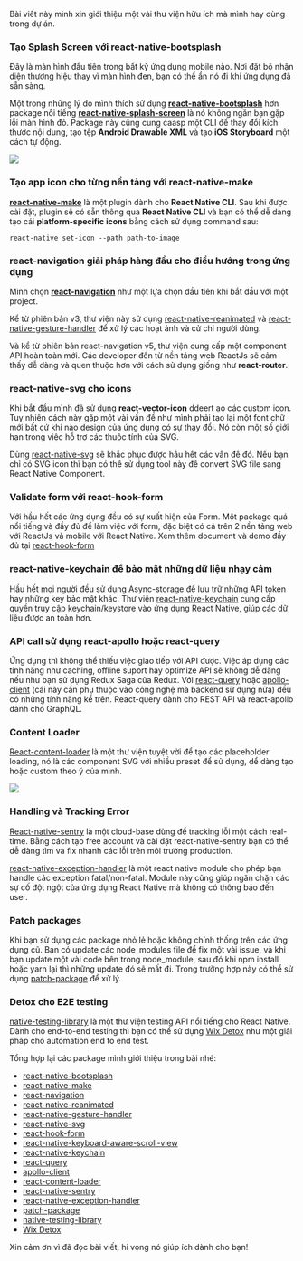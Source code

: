 Bài viết này mình xin giới thiệu một vài thư viện hữu ích mà mình hay dùng trong dự án.

### Tạo Splash Screen với react-native-bootsplash

Đây là màn hình đầu tiên trong bất kỳ ứng dụng mobile nào. Nơi đặt bộ nhận diện thương hiệu thay vì màn hình đen, bạn có thể ẩn nó đi khi ứng dụng đã sẵn sàng.

Một trong những lý do mình thích sử dụng **[react-native-bootsplash](https://github.com/zoontek/react-native-bootsplash)** hơn package nổi tiếng **[react-native-splash-screen](https://github.com/crazycodeboy/react-native-splash-screen)** là nó không ngăn bạn gặp lỗi màn hình đỏ. Package này cũng cung caasp một CLI để thay đổi kích thước nội dung, tạo tệp **Android Drawable XML** và tạo **iOS Storyboard** một cách tự động.

![](https://images.viblo.asia/9ebf81ed-d48f-4b79-b45d-bf4c115651e0.gif)



### Tạo app icon cho từng nền tảng với react-native-make

[**react-native-make**](https://github.com/bamlab/react-native-make) là một plugin dành cho **React Native CLI**. Sau khi được cài đặt, plugin sẽ có sẵn thông qua **React Native CLI** và bạn có thể dễ dàng tạo cái **platform-specific icons** bằng cách sử dụng command sau:
```
react-native set-icon --path path-to-image
```

### react-navigation giải pháp hàng đầu cho điều hướng trong ứng dụng

Mình chọn **[react-navigation](https://reactnavigation.org/)** như một lựa chọn đầu tiên khi bắt đầu với một project.

Kể từ phiên bản v3, thư viện này sử dụng [react-native-reanimated](https://software-mansion.github.io/react-native-reanimated/) và [react-native-gesture-handler](https://software-mansion.github.io/react-native-gesture-handler/docs/getting-started.html) để xử lý các hoạt ảnh và cử chỉ người dùng.

Và kể từ phiên bản react-navigation v5, thư viện cung cấp một component API hoàn toàn mới. Các developer đến từ nền tảng web ReactJs sẽ cảm thấy dễ dàng và quen thuộc hơn với cách sử dụng giống như **react-router**.

### react-native-svg cho icons

Khi bắt đầu mình đã sử dụng **react-vector-icon** ddeert ạo các custom icon. Tuy nhiên cách này gặp một vài vấn đề như mình phải tạo lại một font chữ mới bất cứ khi nào design của ứng dụng có sự thay đổi. Nó còn một số giới hạn trong việc hỗ trợ các thuộc tính của SVG.

Dùng [react-native-svg](https://github.com/react-native-community/react-native-svg) sẽ khắc phục được hầu hết các vấn đề đó. Nếu bạn chỉ có SVG icon thì bạn có thể sử dụng tool này để convert SVG file sang React Native Component.

### Validate form với react-hook-form

Với hầu hết các ứng dụng đều có sự xuất hiện của Form. Một package quá nổi tiếng và đầy đủ để làm việc với form, đặc biệt có cả trên 2 nền tảng web với ReactJs và mobile với React Native. Xem thêm document và demo đầy đủ tại [react-hook-form](https://react-hook-form.com/)


### react-native-keychain để bảo mật những dữ liệu nhạy cảm

Hầu hết mọi người đều sử dụng Async-storage để lưu trữ những API token hay những key bảo mật khác. Thư viện [react-native-keychain](https://github.com/oblador/react-native-keychain) cung cấp quyền truy cập keychain/keystore vào ứng dụng React Native, giúp các dữ liệu được an toàn hơn.

### API call sử dụng react-apollo hoặc react-query

Ứng dụng thì không thể thiếu việc giao tiếp với API được. Việc áp dụng các tính năng như caching, offline suport hay optimize API sẽ không dễ dàng nếu như bạn sử dụng Redux Saga của Redux. Với [react-query](https://github.com/tannerlinsley/react-query) hoặc [apollo-client](https://www.apollographql.com/docs/react/) (cái này cần phụ thuộc vào công nghệ mà backend sử dụng nữa) đều có những tính năng kể trên. React-query dành cho REST API và react-apollo dành cho GraphQL.

### Content Loader

[React-content-loader](https://github.com/danilowoz/react-content-loader) là một thư viện tuyệt vời để tạo các placeholder loading, nó là các component SVG với nhiều preset để sử dụng, dể dàng tạo hoặc custom theo ý của mình.


![](https://images.viblo.asia/50f6f766-4b3f-49fb-a40a-aba41c8d7a93.gif)

### Handling và Tracking Error

[React-native-sentry](https://github.com/getsentry/sentry-react-native) là một cloud-base dùng để tracking lỗi một cách real-time. Bằng cách tạo free account và cài đặt react-native-sentry bạn có thể dễ dàng tìm và fix nhanh các lỗi trên môi trường production.

[react-native-exception-handler](https://github.com/master-atul/react-native-exception-handler) là một react native module cho phép bạn handle các exception fatal/non-fatal. Module này cũng giúp ngăn chặn các sự cố đột ngột của ứng dụng React Native mà không có thông báo đến user.

### Patch packages

Khi bạn sử dụng các package nhỏ lẻ hoặc không chính thống trên các ứng dụng cũ. Bạn có update các node_modules file để fix một vài issue, và khi bạn update một vài code bên trong node_module, sau đó khi npm install hoặc yarn lại thì những update đó sẽ mất đi. Trong trường hợp này có thể sử dụng [patch-package](https://github.com/ds300/patch-package) để xử lý.

### Detox cho E2E testing

[native-testing-library](https://github.com/testing-library/native-testing-library) là một thư viện testing API nổi tiếng cho React Native. Dành cho end-to-end testing thì bạn có thể sử dụng [Wix Detox](https://github.com/wix/Detox) như một giải pháp cho automation end to end test. 


Tổng hợp lại các package mình giới thiệu trong bài nhé:

* [react-native-bootsplash](https://github.com/zoontek/react-native-bootsplash)
* [react-native-make](https://github.com/bamlab/react-native-make)
* [react-navigation](https://reactnavigation.org/)
* [react-native-reanimated](https://software-mansion.github.io/react-native-reanimated/)
* [react-native-gesture-handler](https://software-mansion.github.io/react-native-gesture-handler/docs/getting-started.html)
* [react-native-svg](https://github.com/react-native-community/react-native-svg)
* [react-hook-form](https://react-hook-form.com/)
* [react-native-keyboard-aware-scroll-view](https://github.com/APSL/react-native-keyboard-aware-scroll-view)
* [react-native-keychain](https://github.com/oblador/react-native-keychain)
* [react-query](https://github.com/tannerlinsley/react-query)
* [apollo-client](https://www.apollographql.com/docs/react/)
* [react-content-loader](https://github.com/danilowoz/react-content-loader)
* [react-native-sentry](https://github.com/getsentry/sentry-react-native)
* [react-native-exception-handler](https://github.com/master-atul/react-native-exception-handler)
* [patch-package](https://github.com/ds300/patch-package)
* [native-testing-library](https://github.com/testing-library/native-testing-library)
* [Wix Detox](https://github.com/wix/Detox)

Xin cảm ơn vì đã đọc bài viết, hi vọng nó giúp ích dành cho bạn!